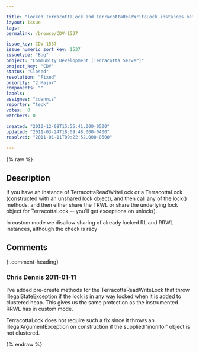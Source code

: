 ```yaml
---

title: "locked TerracottaLock and TerracottaReadWriteLock instances before sharing are broken"
layout: issue
tags: 
permalink: /browse/CDV-1537

issue_key: CDV-1537
issue_numeric_sort_key: 1537
issuetype: "Bug"
project: "Community Development (Terracotta Server)"
project_key: "CDV"
status: "Closed"
resolution: "Fixed"
priority: "2 Major"
components: ""
labels: 
assignee: "cdennis"
reporter: "teck"
votes:  0
watchers: 0

created: "2010-12-08T15:55:41.000-0500"
updated: "2011-03-24T18:09:48.000-0400"
resolved: "2011-01-11T09:22:52.000-0500"

---
```




{% raw %}



## Description

<div markdown="1" class="description">

If you have an instance of TerracottaReadWriteLock or a TerracottaLock (constructed with an unshared lock object), and then call any of the lock() methods, and then either share the TRWL or share the underlying lock object for TerracottaLock -- you'll get exceptions on unlock(). 

In custom mode we disallow sharing of already locked RL and RRWL instances, although the check is racy


</div>

## Comments


{:.comment-heading}
### **Chris Dennis** <span class="date">2011-01-11</span>

<div markdown="1" class="comment">

I've added pre-create methods for the TerracottaReadWriteLock that throw IllegalStateException if the lock is in any way locked when it is added to clustered heap.  This gives us the same protection as the instrumented RRWL has in custom mode.

TerracottaLock does not require such a fix since it throws an IllegalArgumentException on construction if the supplied 'monitor' object is not clustered.

</div>



{% endraw %}
